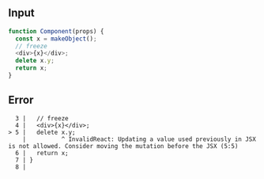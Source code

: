 
## Input

```javascript
function Component(props) {
  const x = makeObject();
  // freeze
  <div>{x}</div>;
  delete x.y;
  return x;
}

```


## Error

```
  3 |   // freeze
  4 |   <div>{x}</div>;
> 5 |   delete x.y;
    |          ^ InvalidReact: Updating a value used previously in JSX is not allowed. Consider moving the mutation before the JSX (5:5)
  6 |   return x;
  7 | }
  8 |
```
          
      